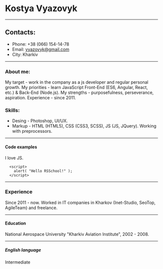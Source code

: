 # Kostya Vyazovyk
***
## Contacts:
- Phone: +38 (066) 154-14-78
- Email: vyazovyk@gmail.com
- City: Kharkiv
***
### About me:
My target - work in the company as a js developer and regular personal growth.
My priorities - learn JavaScript Front-End (ES6, Angular, React, etc.) & Back-End (Node.js).
My strengths - purposefulness, perseverance, aspiration.
Experience - since 2011.
### Skills:
- Desing - Photoshop, UI/UX.
- Markup - HTML (HTML5), CSS (CSS3, SCSS), JS (JS, JQuery). Working with preprocessors.
***
#### Code examples
I love JS.
```
  <script>
    alert( "Hello RSSchool!" );
  </script>
```
***
### Experience
Since 2011 - now. Worked in IT companies in Kharkov (Inet-Studio, SeoTop, AgileTeam) and freelance.
***
#### Education
National Aerospace University "Kharkiv Aviation Institute", 2002 - 2008.
***
##### English language
Intermediate

